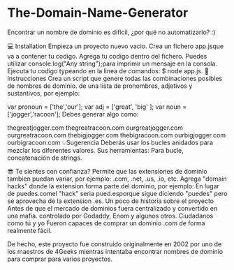 # The-Domain-Name-Generator

Encontrar un nombre de dominio es difícil, ¿por qué no automatizarlo? :)

💻 Installation
Empieza un proyecto nuevo vacio.
Crea un fichero app.jsque va a contener tu codigo.
Agrega tu codigo dentro del fichero.
Puedes utilizar console.log("Any string");para imprimir un mensaje en la consola.
Ejecuta tu codigo typeando en la linea de comandos: $ node app.js.
📝 Instrucciones
Crea un script que genere todas las combinaciones posibles de nombres de dominio. de una lista de pronombres, adjetivos y sustantivos, por ejemplo:

  var pronoun = ['the','our'];
  var adj = ['great', 'big' ];
  var noun = ['jogger','racoon'];
Debes generar algo como:

thegreatjogger.com
thegreatracoon.com
ourgreatjogger.com
ourgreatracoon.com
thebigjogger.com
thebigracoon.com
ourbigjogger.com
ourbigracoon.com
💡Sugerencia
Deberás usar los bucles anidados para mezclar los diferentes valores. Sus herramientas: Para bucle, concatenación de strings.

😎 Te sientes con confianza?
Permite que las extensiones de dominio tambien puedan variar, por ejemplo: .com, .net, .us, .io, etc.
Agrega "domain hacks" donde la extension forma parte del dominio, por ejemplo: En lugar de puedes.comel "hack" seria pued.esporque sigue diciendo "puedes" pero se aprovecha de la extension .es.
Un poco de historia sobre el proyecto
Antes de que el mercado de dominios fuera centralizado y convertido en una mafia. controlado por Godaddy, Enom y algunos otros. Ciudadanos como tú y yo Fueron capaces de comprar un dominio .com de forma realmente fácil.

De hecho, este proyecto fue construido originalmente en 2002 por uno de los maestros de 4Geeks mientras intentaba encontrar nombres de dominio para comprar para varios proyectos.
